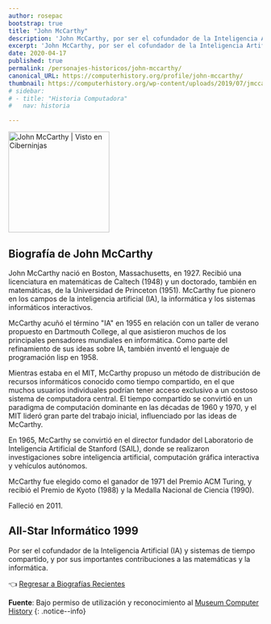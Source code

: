 ```yaml
---
author: rosepac
bootstrap: true
title: "John McCarthy"
description: 'John McCarthy, por ser el cofundador de la Inteligencia Artificial (IA) y sistemas de tiempo compartido, y por sus importantes contribuciones a las matemáticas y la informática.'
excerpt: 'John McCarthy, por ser el cofundador de la Inteligencia Artificial (IA) y sistemas de tiempo compartido, y por sus importantes contribuciones a las matemáticas y la informática.'
date: 2020-04-17
published: true
permalink: /personajes-historicos/john-mccarthy/
canonical_URL: https://computerhistory.org/profile/john-mccarthy/
thumbnail: https://computerhistory.org/wp-content/uploads/2019/07/jmccarthy.jpg
# sidebar:
# - title: "Historia Computadora"
#   nav: historia

---
```


<img src="https://computerhistory.org/wp-content/uploads/2019/07/jmccarthy.jpg" width="200px" high="250px" alt="John McCarthy | Visto en Ciberninjas" title="John McCarthy | Visto en Ciberninjas" />

## **Biografía de John McCarthy**

John McCarthy nació en Boston, Massachusetts, en 1927. Recibió una licenciatura en matemáticas de Caltech (1948) y un doctorado, también en matemáticas, de la Universidad de Princeton (1951). McCarthy fue pionero en los campos de la inteligencia artificial (IA), la informática y los sistemas informáticos interactivos.

McCarthy acuñó el término "IA" en 1955 en relación con un taller de verano propuesto en Dartmouth College, al que asistieron muchos de los principales pensadores mundiales en informática. Como parte del refinamiento de sus ideas sobre IA, también inventó el lenguaje de programación lisp en 1958.

Mientras estaba en el MIT, McCarthy propuso un método de distribución de recursos informáticos conocido como tiempo compartido, en el que muchos usuarios individuales podrían tener acceso exclusivo a un costoso sistema de computadora central. El tiempo compartido se convirtió en un paradigma de computación dominante en las décadas de 1960 y 1970, y el MIT lideró gran parte del trabajo inicial, influenciado por las ideas de McCarthy.

En 1965, McCarthy se convirtió en el director fundador del Laboratorio de Inteligencia Artificial de Stanford (SAIL), donde se realizaron investigaciones sobre inteligencia artificial, computación gráfica interactiva y vehículos autónomos.

McCarthy fue elegido como el ganador de 1971 del Premio ACM Turing, y recibió el Premio de Kyoto (1988) y la Medalla Nacional de Ciencia (1990).

Falleció en 2011.

## All-Star Informático 1999

Por ser el cofundador de la Inteligencia Artificial (IA) y sistemas de tiempo compartido, y por sus importantes contribuciones a las matemáticas y la informática.

👈 [Regresar a Biografías Recientes](/personajes-historicos/#-biografías-agregadas-más-recientes-)

**Fuente**: Bajo permiso de utilización y reconocimiento al [Museum Computer History](https://www.computerhistory.org/ "Página web el Museo de la Historia de las Computadoras") 
{: .notice--info}